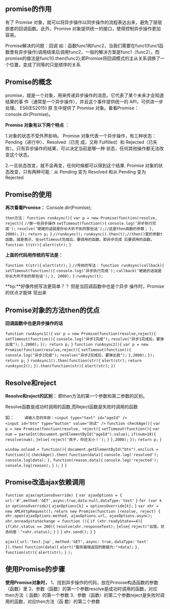 ## promise的作用

有了 Promise 对象，就可以将异步操作以同步操作的流程表达出来，避免了层层嵌套的回调函数。此外，Promise 对象提供统一的接口，使得控制异步操作更加容易。 

Promise解决的问题：回调 
	如：函数func1和func2，当我们需要在func1(func1函数里有异步操作)调用结束后调用func2，一般的解决方案是func1（func2）。而promise的做法是func1().then(func2);即Promise将回调模式的主从关系调换了一个位置，变成了同等的只是顺序的关系

## Promise的概念 

promise，就是一个对象，用来传递异步操作的消息。它代表了某个未来才会知道结果的事 件（通常是一个异步操作），并且这个事件提供统一的 API，可供进一步处理。 ES6(ES2015) 原 生中提供了 Promise 对象。看看Promise：console.dir(Promise)。 

**Promise 对象有以下两个特点** ：

1.对象的状态不受外界影响。
		Promise 对象代表一个异步操作，有三种状态：Pending（进行中）、Resolved（已完 成，又称 Fulfilled）和 Rejected（已失败）。只有异步操作的结果，可以决定当前是哪一种 状态，任何其他操作都无法改变这个状态。

2.一旦状态改变，就不会再变，任何时候都可以得到这个结果. 
		 Promise 对象的状态改变，只有两种可能：从 Pending 变为 Resolved 和从 Pending 变为 Rejected

## Promise的使用

 **再次看看Promise：**
	Console.dir(Promise); 

`then方法：`
	`function runAsync(){`
		`var p = new Promise(function(resolve, reject){`
			`//做一些异步操作`
			`setTimeout(function(){`
				`console.log(‘异步执行完成');`
				`resolve(‘姥姥的话就是你长大听不到的那些话');//这是then函数的参数；`
			`}, 2000);`
		`});`
		`return p;`
	`}`
	`//runAsync();`
	`runAsync().then(t);//then()里的参数t函数，就是表示，在setTimeout完成后，要调用的函数。即异步完成 后要调用的函数。`
	`function t(str){`
		`alert(str);`
	`}`

**上面的代码用传统的写法是：** 

`function t(str){`
		 `alert(str);`
	`}`
	 `//传统的写法：`
	 `function runAsync(callback){`
		 `setTimeout(function(){`
			 `console.log(‘异步执行完成');`
			 `callback(‘姥姥的话就是你长大听不到的那些话');`
		 `}, 2000);`
	 `}`
	 `runAsync(t); `

**tip:**好像传统写法更简单？？ 但是当回调函数中也是个异步 操作时，Promise的优点才能体 现出来

## Promise对象的方法then的优点 

**回调函数中也是异步操作的话**

`function runAsync1(){`
		`var p = new Promise(function(resolve,reject){`
			`setTimeout(function(){`
				`console.log("异步1完成");`
				`resolve("异步1完成后，要弹出我");`
			`},2000);`
		`}); return p;`
	`}`
	`function runAsync2(){`
		`var p = new Promise(function(resolve,reject){`
			`setTimeout(function(){`
				`console.log("异步2完成");`
				`resolve("异步2完成后，要弹出我");`
			`},2000);`
		`});`
		`return p;`
	`}`
	`runAsync1().then(function(str){`
		`alert(str);`
		`return runAsync2();`
	`}).then(function(str){`
		`alert(str);`
	`})`

## Resolve和reject 

**Resolve和reject的区别：**  即then方法的第一个参数和第二参数的区别。 

Resolve函数是成功时调用的函数,而Reject函数是失败时调用的函数

如：
	`    请输入您的年龄：<input type="text" id="ageId" />`    
				`<input id="btn" type="button" value="测试" />`
	`function checkAge(){`
		`var p = new Promise(function(resolve, reject){`
			`setTimeout(function(){`
				`var num = parseInt(document.getElementById("ageId").value);`
				`if(num>18){`
					`resolve(num);`
				`}else{`
					`reject('孩子，你还太小！');`
				`}`
			`},2000);`
		`});`
		`return p;`
	`}`



`window.onload = function(){`
		`document.getElementById("btn").onclick = function(){`
			`checkAge().then(`
				`function(data){`
					`console.log('resolved');`
					`console.log(data);`
				`},`
				`function(reason,data){`
					`console.log('rejected');`
					`console.log(reason);`
				`}`
			`);`
		`}`
	`}`

## Promise改造ajax依赖调用

`function ajax(optionsOverride) {`
		`var ajaxOptions = {`
			`url:'#‘,method:'GET‘,async:true,data:null,dataType:'text'`
		`}`
		`for (var k in optionsOverride){`
			`ajaxOptions[k] = optionsOverride[k];`
		`}`
		`var xhr = new XMLHttpRequest();`
		`return new Promise(function (resolve, reject) {`
			`xhr.open(ajaxOptions.method, ajaxOptions.url, ajaxOptions.async);`
			`xhr.onreadystatechange = function (){`
				`if (xhr.readyState==4){`
					`if(xhr.status == 200){`
						`resolve(xhr.responseText);`
					`}else{`
						`reject("出错，状态码是："+xhr.status);`
					`}`
				`}`
			`}`
			`xhr.send();`
		`}`
	`}`



`ajax({`
		`url:'test.jsp',`
		`method:'GET',`
		`async: true,`
		`dataType:'text'`
	`}).then(`
		`function(data){`
			`alert("服务器端返回的数据为:"+data);`
		`},`
		`function(str){`
			`alert(str);`
		`}`
	`);`

## 使用Promise的步骤

**使用Promise对象时，**
	1、找到异步操作的代码，放在Prmoise构造函数的参数（函数）里
	2、参数（函数）的第一个参数resolve是成功时调用的函数，对应then方法（ 函数）的第一个参数
	3、参数（函数）的第二个参数reject是失败时调用的函数，对应then方法（函 数）的第二个参数